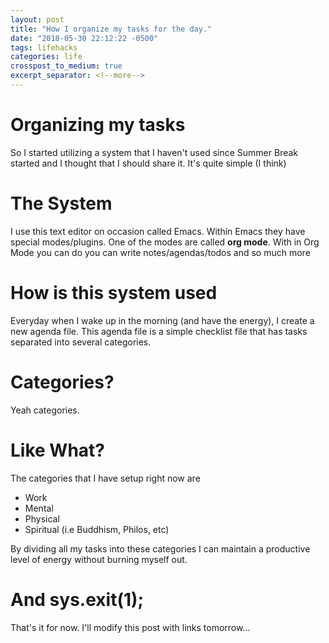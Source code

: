 ```yaml
---
layout: post
title: "How I organize my tasks for the day."
date: "2018-05-30 22:12:22 -0500"
tags: lifehacks
categories: life
crosspost_to_medium: true
excerpt_separator: <!--more-->
---
```


# Organizing my tasks

So I started utilizing a system that I haven't used since Summer Break started and I thought that I should share it. It's quite simple (I think)

# The System

I use this text editor on occasion called Emacs. Within Emacs they have special modes/plugins. One of the modes are called **org mode**. With in Org Mode you can do you can write notes/agendas/todos and so much more

# How is this system used

Everyday when I wake up in the morning (and have the energy), I create a new agenda file. This agenda file is a simple checklist file that has tasks separated into several categories.

# Categories?
Yeah categories.

# Like What?

The categories that I have setup right now are

* Work
* Mental
* Physical
* Spiritual (i.e Buddhism, Philos, etc)

By dividing all my tasks into these categories I can maintain a productive level of energy without burning myself out.

# And sys.exit(1);

That's it for now. I'll modify this post with links tomorrow...
